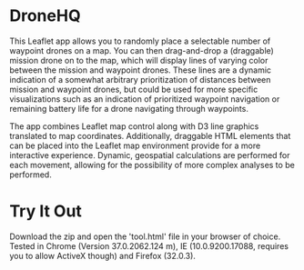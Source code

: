 DroneHQ
=======

This Leaflet app allows you to randomly place a selectable number of waypoint drones on a map. You can then drag-and-drop a (draggable) mission drone on to the map, which will display lines of varying color between the mission and waypoint drones. These lines are a dynamic indication of a somewhat arbitrary prioritization of distances between mission and waypoint drones, but could be used for more specific visualizations such as an indication of prioritized waypoint navigation or remaining battery life for a drone navigating through waypoints.

The app combines Leaflet map control along with D3 line graphics translated to map coordinates. Additionally, draggable HTML elements that can be placed into the Leaflet map environment provide for a more interactive experience. Dynamic, geospatial calculations are performed for each movement, allowing for the possibility of more complex analyses to be performed.


Try It Out
==========

Download the zip and open the 'tool.html' file in your browser of choice. Tested in Chrome (Version 37.0.2062.124 m), IE (10.0.9200.17088, requires you to allow ActiveX though) and Firefox (32.0.3).



